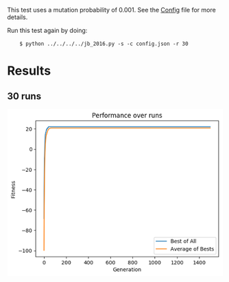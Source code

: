 This test uses a mutation probability of 0.001.
See the [Config](config.json) file for more details.

Run this test again by doing:

        $ python ../../../../jb_2016.py -s -c config.json -r 30

# Results

## 30 runs

![Stat n Plot](stat_n_plot.png)